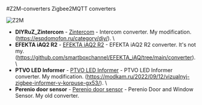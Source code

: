#Z2M-converters 
Zigbee2MQTT converters

![Z2M](https://img.shields.io/badge/z2m-v1.35-blueviolet.svg)

- **DIYRuZ_Zintercom** - [Zintercom](https://github.com/Toropyga/Z2M-converters/blob/main/converters/DIYRuZ_Zintercom_1.35.js) - Intercom converter. My modification. (https://espdomofon.ru/category/diy/). \
- **EFEKTA iAQ2 R2** - [EFEKTA iAQ2 R2](https://github.com/Toropyga/Z2M-converters/blob/main/converters/EFEKTA_iAQ2_R2.js) - EFEKTA iAQ2 R2 converter. It's not my. (https://github.com/smartboxchannel/EFEKTA_iAQ/tree/main/converter). \
- **PTVO LED Informer** - [PTVO LED Informer](https://github.com/Toropyga/Z2M-converters/blob/main/converters/ptvo_led_inform_1.35.js) - PTVO LED Informer converter.  My modification. (https://modkam.ru/2022/09/12/vizualnyj-zigbee-informer-v-korpuse-gx53/). \
- **Perenio door sensor** - [Perenio door sensor](https://github.com/Toropyga/Z2M-converters/blob/main/converters/perenio.js) - Perenio Door and Window Sensor. My old converter.
